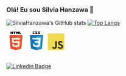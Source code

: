 ### Olá! Eu sou Silvia Hanzawa 🌸




![SilviaHanzawa's GitHub stats](https://github-readme-stats.vercel.app/api?username=silviahanzawa&show_icons=true&theme=tokyonight)
[![Top Langs](https://github-readme-stats.vercel.app/api/top-langs/?username=silviahanzawa&layout=compact&theme=tokyonight)](https://github.com/silviahanzawa/github-readme-stats)



<p align="inline">
<img src="https://raw.githubusercontent.com/devicons/devicon/master/icons/html5/html5-original-wordmark.svg" width="50" height="50" >
<img src="https://raw.githubusercontent.com/devicons/devicon/master/icons/css3/css3-original-wordmark.svg" widht="50" height="50">
<img src="https://raw.githubusercontent.com/devicons/devicon/master/icons/javascript/javascript-original.svg" width="45" height="45" >
</p>

##
[![Linkedin Badge](https://img.shields.io/badge/SilviaHanzawa-0077B5?style=for-the-badge&logo=linkedin&logoColor=whitehttps://www.linkedin.com/in/silvia-hanzawa-6100a590/)](https://www.linkedin.com/in/silvia-hanzawa-6100a590/) 
 

<!-- in your body -->


<!--
**SilviaHanzawa/SilviaHanzawa** is a ✨ _special_ ✨ repository because its `README.md` (this file) appears on your GitHub profile.

Here are some ideas to get you started:

- 🔭 I’m currently working on ...
- 🌱 I’m currently learning ...
- 👯 I’m looking to collaborate on ...
- 🤔 I’m looking for help with ...
- 💬 Ask me about ...
- 📫 How to reach me: ...
- 😄 Pronouns: ...
- ⚡ Fun fact: ...
-->

